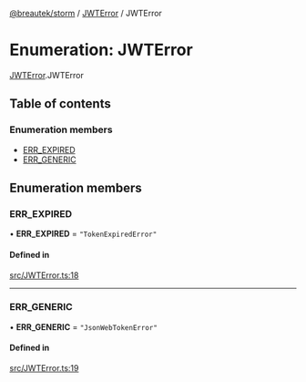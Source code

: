 [@breautek/storm](../README.md) / [JWTError](../modules/JWTError.md) / JWTError

# Enumeration: JWTError

[JWTError](../modules/JWTError.md).JWTError

## Table of contents

### Enumeration members

- [ERR\_EXPIRED](JWTError.JWTError-1.md#err_expired)
- [ERR\_GENERIC](JWTError.JWTError-1.md#err_generic)

## Enumeration members

### ERR\_EXPIRED

• **ERR\_EXPIRED** = `"TokenExpiredError"`

#### Defined in

[src/JWTError.ts:18](https://github.com/breautek/storm/blob/012dd73/src/JWTError.ts#L18)

___

### ERR\_GENERIC

• **ERR\_GENERIC** = `"JsonWebTokenError"`

#### Defined in

[src/JWTError.ts:19](https://github.com/breautek/storm/blob/012dd73/src/JWTError.ts#L19)
